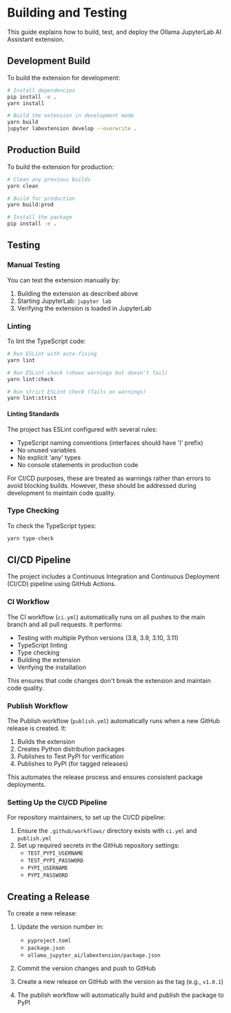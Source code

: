 # Building and Testing

This guide explains how to build, test, and deploy the Ollama JupyterLab AI Assistant extension.

## Development Build

To build the extension for development:

```bash
# Install dependencies
pip install -e .
yarn install

# Build the extension in development mode
yarn build
jupyter labextension develop --overwrite .
```

## Production Build

To build the extension for production:

```bash
# Clean any previous builds
yarn clean

# Build for production
yarn build:prod

# Install the package
pip install -e .
```

## Testing

### Manual Testing

You can test the extension manually by:

1. Building the extension as described above
2. Starting JupyterLab: `jupyter lab`
3. Verifying the extension is loaded in JupyterLab

### Linting

To lint the TypeScript code:

```bash
# Run ESLint with auto-fixing
yarn lint

# Run ESLint check (shows warnings but doesn't fail)
yarn lint:check

# Run strict ESLint check (fails on warnings)
yarn lint:strict
```

#### Linting Standards

The project has ESLint configured with several rules:
- TypeScript naming conventions (interfaces should have 'I' prefix)
- No unused variables 
- No explicit 'any' types
- No console statements in production code

For CI/CD purposes, these are treated as warnings rather than errors to avoid blocking builds. However, these should be addressed during development to maintain code quality.

### Type Checking

To check the TypeScript types:

```bash
yarn type-check
```

## CI/CD Pipeline

The project includes a Continuous Integration and Continuous Deployment (CI/CD) pipeline using GitHub Actions.

### CI Workflow

The CI workflow (`ci.yml`) automatically runs on all pushes to the main branch and all pull requests. It performs:

- Testing with multiple Python versions (3.8, 3.9, 3.10, 3.11)
- TypeScript linting
- Type checking
- Building the extension
- Verifying the installation

This ensures that code changes don't break the extension and maintain code quality.

### Publish Workflow

The Publish workflow (`publish.yml`) automatically runs when a new GitHub release is created. It:

1. Builds the extension
2. Creates Python distribution packages
3. Publishes to Test PyPI for verification
4. Publishes to PyPI (for tagged releases)

This automates the release process and ensures consistent package deployments.

### Setting Up the CI/CD Pipeline

For repository maintainers, to set up the CI/CD pipeline:

1. Ensure the `.github/workflows/` directory exists with `ci.yml` and `publish.yml`
2. Set up required secrets in the GitHub repository settings:
   - `TEST_PYPI_USERNAME`
   - `TEST_PYPI_PASSWORD`
   - `PYPI_USERNAME`
   - `PYPI_PASSWORD`

## Creating a Release

To create a new release:

1. Update the version number in:
   - `pyproject.toml`
   - `package.json`
   - `ollama_jupyter_ai/labextension/package.json`

2. Commit the version changes and push to GitHub

3. Create a new release on GitHub with the version as the tag (e.g., `v1.0.1`)

4. The publish workflow will automatically build and publish the package to PyPI 